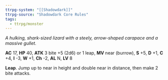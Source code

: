 ```yaml
---
ttrpg-system: "[[Shadowdark]]"
ttrpg-source: "Shadowdark Core Rules"
tags:
  - ttrpg/monster
---
```


_A hulking, shark-sized lizard with a steely, arrow-shaped carapace and a massive gullet._

**AC** 17, **HP** 40, **ATK** 3 bite +5 (2d6) or 1 leap, **MV** near (burrow), **S** +5, **D** +1, **C** +4, **I** -3, **W** +1, **Ch** -2, **AL** N, **LV** 8

**Leap**. Jump up to near in height and double near in distance, then make 2 bite attacks.


